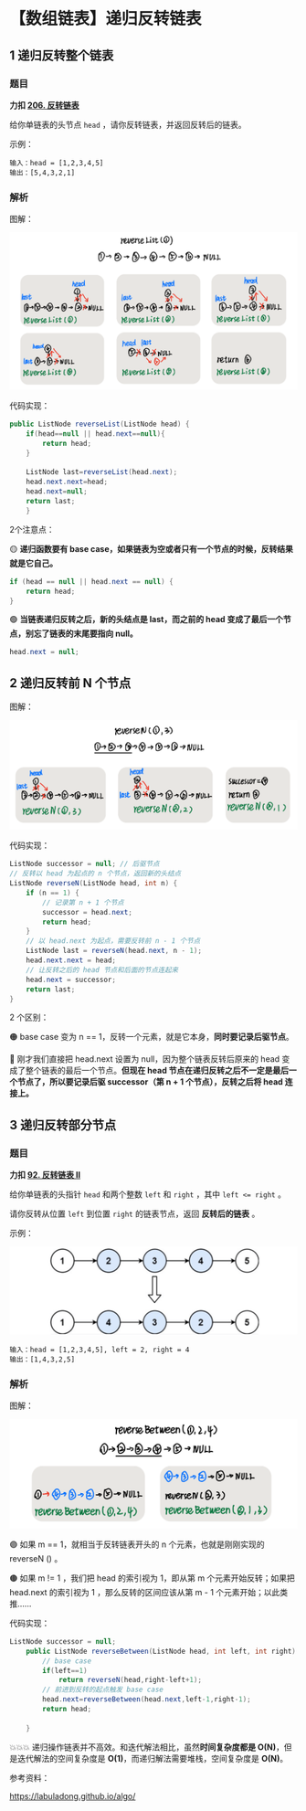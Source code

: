 # 【数组链表】递归反转链表


## 1 递归反转整个链表

### 题目

**力扣 [206. 反转链表](https://leetcode.cn/problems/reverse-linked-list/)**

给你单链表的头节点 `head` ，请你反转链表，并返回反转后的链表。

示例：

```
输入：head = [1,2,3,4,5]
输出：[5,4,3,2,1]
```

### 解析

图解：

![img1](/img/labuladong/4-1.png)

代码实现：

```java
public ListNode reverseList(ListNode head) {
	if(head==null || head.next==null){
		return head;
	}
        
	ListNode last=reverseList(head.next);
	head.next.next=head;
	head.next=null;
	return last;
    }
```

2个注意点：

🟡 **递归函数要有 base case，如果链表为空或者只有⼀个节点的时候，反转结果就是它自己。**

```java 
if (head == null || head.next == null) {
	return head;
}
```

🟢 **当链表递归反转之后，新的头结点是 last，而之前的 head 变成了最后⼀个节点，别忘了链表的末尾要指向 null。**

```java
head.next = null;
```



## 2 递归反转前 N 个节点

图解：

![img1](/img/labuladong/4-2.png)

代码实现：

```java
ListNode successor = null; // 后驱节点
// 反转以 head 为起点的 n 个节点，返回新的头结点
ListNode reverseN(ListNode head, int n) {
	if (n == 1) {
		// 记录第 n + 1 个节点
		successor = head.next;
		return head;
	}
	// 以 head.next 为起点，需要反转前 n - 1 个节点
	ListNode last = reverseN(head.next, n - 1);
	head.next.next = head;
	// 让反转之后的 head 节点和后⾯的节点连起来
	head.next = successor;
	return last;
}
```

2 个区别：

🟠 base case 变为 n == 1，反转⼀个元素，就是它本身，**同时要记录后驱节点**。

🔵 刚才我们直接把 head.next 设置为 null，因为整个链表反转后原来的 head 变成了整个链表的最后⼀个节点。**但现在 head 节点在递归反转之后不⼀定是最后⼀个节点了，所以要记录后驱 successor（第 n + 1 个节点），反转之后将 head 连接上。**  

## 3 递归反转部分节点

### 题目

**力扣 [92. 反转链表 II](https://leetcode.cn/problems/reverse-linked-list-ii/)**

给你单链表的头指针 `head` 和两个整数 `left` 和 `right` ，其中 `left <= right` 。

请你反转从位置 `left` 到位置 `right` 的链表节点，返回 **反转后的链表** 。

示例：

![img1](/img/labuladong/4-3.png)

```
输入：head = [1,2,3,4,5], left = 2, right = 4
输出：[1,4,3,2,5]
```

### 解析

图解：

![img1](/img/labuladong/4-4.png)

🟣 如果 m == 1，就相当于反转链表开头的 n 个元素，也就是刚刚实现的 reverseN () 。

🟤 如果 m != 1 ，我们把 head 的索引视为 1，即从第 m 个元素开始反转；如果把 head.next 的索引视为 1 ，那么反转的区间应该从第 m - 1 个元素开始；以此类推......

代码实现：

```java
ListNode successor = null;
    public ListNode reverseBetween(ListNode head, int left, int right) {
        // base case
        if(left==1)
            return reverseN(head,right-left+1);
        // 前进到反转的起点触发 base case
        head.next=reverseBetween(head.next,left-1,right-1);
        return head;
        
    }
```

💥💥💥 递归操作链表并不高效。和迭代解法相比，虽然**时间复杂度都是 O(N)**，但是迭代解法的空间复杂度是 **O(1)**，而递归解法需要堆栈，空间复杂度是 **O(N)**。  

参考资料：

https://labuladong.github.io/algo/

